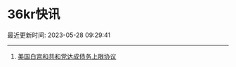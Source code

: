 # 36kr快讯

最近更新时间: 2023-05-28 09:29:41

--- 
1. [美国白宫和共和党达成债务上限协议](https://www.36kr.com/newsflashes/2276782886541061) 
